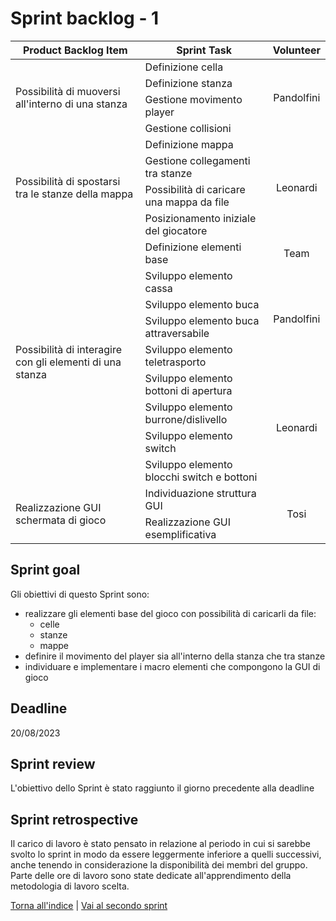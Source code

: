 # Sprint backlog - 1

<table>
    <thead>
        <tr>
            <th>Product Backlog Item</th>
            <th>Sprint Task</th>
            <th>Volunteer</th>
        </tr>
    </thead>
    <tbody>
        <tr>
            <td rowspan=4>Possibilità di muoversi all'interno di una stanza </td>
            <td>Definizione cella</td>
            <td rowspan=4 style="text-align: center;">Pandolfini</td>
        </tr>
        <tr>
            <td>Definizione stanza</td>
        </tr>
        <tr>
            <td>Gestione movimento player</td>
        </tr>
        <tr>
            <td>Gestione collisioni</td>
        </tr>
        <tr>
            <td rowspan=4>Possibilità di spostarsi tra le stanze della mappa</td>
            <td>Definizione mappa</td>
            <td rowspan=4 style="text-align: center;">Leonardi</td>
        </tr>
        <tr>
            <td>Gestione collegamenti tra stanze</td>
        </tr>
        <tr>
            <td>Possibilità di caricare una mappa da file</td>
        </tr>
        <tr>
            <td>Posizionamento iniziale del giocatore</td>
        </tr>
        <tr>
            <td rowspan=9>Possibilità di interagire con gli elementi di una stanza</td>
            <td>Definizione elementi base</td>
            <td style="text-align: center;">Team</td>
        </tr>
        <tr>
            <td>Sviluppo elemento cassa</td>
            <td rowspan=4 style="text-align: center;">Pandolfini</td>
        </tr>
        <tr>
            <td>Sviluppo elemento buca</td>
        </tr>
        <tr>
            <td>Sviluppo elemento buca attraversabile</td>
        </tr>
        <tr>
            <td>Sviluppo elemento teletrasporto</td>
        </tr>
        <tr>
            <td>Sviluppo elemento bottoni di apertura</td>
            <td rowspan=4 style="text-align: center;">Leonardi</td>
        </tr>
        <tr>
            <td>Sviluppo elemento burrone/dislivello</td>
        </tr>
        <tr>
            <td>Sviluppo elemento switch</td>
        </tr>
        <tr>
            <td>Sviluppo elemento blocchi switch e bottoni</td>
        </tr>
        <tr>
            <td rowspan=2>Realizzazione GUI schermata di gioco</td>
            <td>Individuazione struttura GUI</td>
            <td rowspan=2 style="text-align: center;">Tosi</td>
        </tr>
        <tr>
            <td>Realizzazione GUI esemplificativa</td>
        </tr>
    </tbody>
</table>

## Sprint goal
Gli obiettivi di questo Sprint sono:
- realizzare gli elementi base del gioco con possibilità di caricarli da file:
  - celle 
  - stanze
  - mappe
- definire il movimento del player sia all'interno della stanza che tra stanze
- individuare e implementare i macro elementi che compongono la GUI di gioco

## Deadline
20/08/2023

## Sprint review
L'obiettivo dello Sprint è stato raggiunto il giorno precedente alla deadline

## Sprint retrospective
Il carico di lavoro è stato pensato in relazione al periodo in cui si sarebbe svolto lo sprint in modo da essere leggermente inferiore a quelli successivi, anche tenendo in considerazione la disponibilità dei membri del gruppo. Parte delle ore di lavoro sono state dedicate all'apprendimento della metodologia di lavoro scelta.

[Torna all'indice](../report.md) | [Vai al secondo sprint](../process/second-sprint.md)